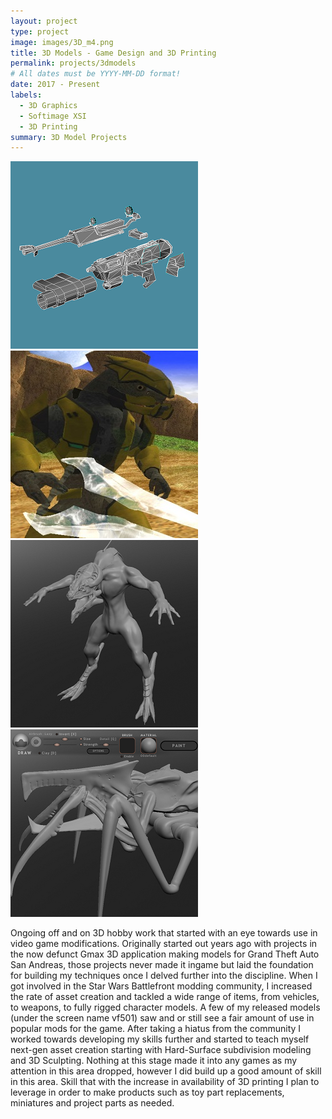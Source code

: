 ```yaml
---
layout: project
type: project
image: images/3D_m4.png
title: 3D Models - Game Design and 3D Printing
permalink: projects/3dmodels
# All dates must be YYYY-MM-DD format!
date: 2017 - Present
labels:
  - 3D Graphics
  - Softimage XSI
  - 3D Printing
summary: 3D Model Projects
---
```


<div class="ui small rounded images">
  <img class="ui image" src="../images/3d_dc17m.png">
  <img class="ui image" src="../images/haloeliteswbf.jpg">
  <img class="ui image" src="../images/AlienWIP3.png">
  <img class="ui image" src="../images/WarriorSculptWIP.png">
</div>

  Ongoing off and on 3D hobby work that started with an eye towards use in video game modifications.
Originally started out years ago with projects in the now defunct Gmax 3D application making models
for Grand Theft Auto San Andreas, those projects never made it ingame but laid the foundation for
building my techniques once I delved further into the discipline.  When I got involved in the Star Wars
Battlefront modding community, I increased the rate of asset creation and tackled a wide range of items,
from vehicles, to weapons, to fully rigged character models.  A few of my released models (under the screen
name vf501) saw and or still see a fair amount of use in popular mods for the game.
  After taking a hiatus from the community I worked towards developing my skills further and started to teach
myself next-gen asset creation starting with Hard-Surface subdivision modeling and 3D Sculpting. Nothing at 
this stage made it into any games as my attention in this area dropped, however I did build up a good amount
of skill in this area.  Skill that with the increase in availability of 3D printing I plan to leverage in order
to make products such as toy part replacements, miniatures and project parts as needed.



